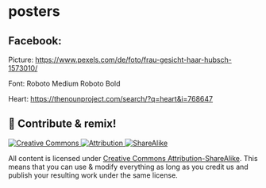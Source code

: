 # posters

## Facebook:

Picture: https://www.pexels.com/de/foto/frau-gesicht-haar-hubsch-1573010/

Font:
Roboto Medium
Roboto Bold

Heart:
https://thenounproject.com/search/?q=heart&i=768647



## 🎉 Contribute & remix!

[![Creative Commons](https://creativecommons.org/images/deed/svg/cc_blue.svg) ![Attribution](https://creativecommons.org/images/deed/svg/attribution_icon_blue.svg) ![ShareAlike](https://creativecommons.org/images/deed/svg/sa_blue.svg)](https://creativecommons.org/licenses/by-sa/4.0/)

All content is licensed under [Creative Commons Attribution-ShareAlike](https://creativecommons.org/licenses/by-sa/4.0/). This means that you can use & modify everything as long as you credit us and publish your resulting work under the same license.
